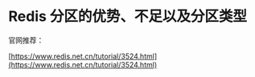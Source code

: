 # Redis 分区的优势、不足以及分区类型

官网推荐：

[https://www.redis.net.cn/tutorial/3524.html](https://www.redis.net.cn/tutorial/3524.html)


